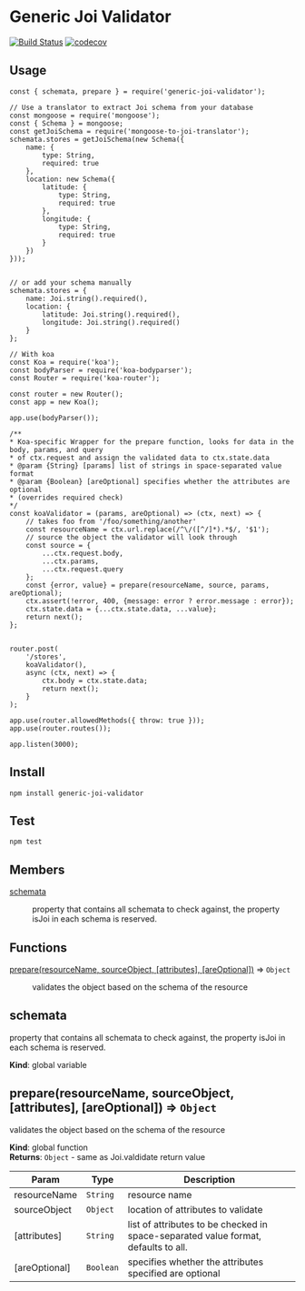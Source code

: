 # Generic Joi Validator
[![Build Status](https://travis-ci.org/wearereasonablepeople/generic-joi-validator.svg?branch=master)](https://travis-ci.org/wearereasonablepeople/generic-joi-validator)
[![codecov](https://codecov.io/gh/wearereasonablepeople/generic-joi-validator/branch/master/graph/badge.svg)](https://codecov.io/gh/wearereasonablepeople/generic-joi-validator)

## Usage
```
const { schemata, prepare } = require('generic-joi-validator');

// Use a translator to extract Joi schema from your database
const mongoose = require('mongoose');
const { Schema } = mongoose;
const getJoiSchema = require('mongoose-to-joi-translator');
schemata.stores = getJoiSchema(new Schema({
    name: {
        type: String,
        required: true
    },
    location: new Schema({
        latitude: {
            type: String,
            required: true
        },
        longitude: {
            type: String,
            required: true
        }
    })
}));


// or add your schema manually
schemata.stores = {
    name: Joi.string().required(),
    location: {
        latitude: Joi.string().required(),
        longitude: Joi.string().required()
    }
};

// With koa
const Koa = require('koa');
const bodyParser = require('koa-bodyparser');
const Router = require('koa-router');

const router = new Router();
const app = new Koa();

app.use(bodyParser());

/**
* Koa-specific Wrapper for the prepare function, looks for data in the body, params, and query
* of ctx.request and assign the validated data to ctx.state.data
* @param {String} [params] list of strings in space-separated value format
* @param {Boolean} [areOptional] specifies whether the attributes are optional
* (overrides required check)
*/
const koaValidator = (params, areOptional) => (ctx, next) => {
    // takes foo from '/foo/something/another'
    const resourceName = ctx.url.replace(/^\/([^/]*).*$/, '$1');
    // source the object the validator will look through
    const source = {
        ...ctx.request.body,
        ...ctx.params,
        ...ctx.request.query
    };
    const {error, value} = prepare(resourceName, source, params, areOptional);
    ctx.assert(!error, 400, {message: error ? error.message : error});
    ctx.state.data = {...ctx.state.data, ...value};
    return next();
};


router.post(
    '/stores',
    koaValidator(),
    async (ctx, next) => {
        ctx.body = ctx.state.data;
        return next();
    }
);

app.use(router.allowedMethods({ throw: true }));
app.use(router.routes());

app.listen(3000);
```

## Install
```
npm install generic-joi-validator
```

## Test
```
npm test
```

## Members

<dl>
<dt><a href="#schemata">schemata</a></dt>
<dd><p>property that contains all schemata to check against,
the property isJoi in each schema is reserved.</p>
</dd>
</dl>

## Functions

<dl>
<dt><a href="#prepare">prepare(resourceName, sourceObject, [attributes], [areOptional])</a> ⇒ <code>Object</code></dt>
<dd><p>validates the object based on the schema of the resource</p>
</dd>
</dl>

<a name="schemata"></a>

## schemata
property that contains all schemata to check against,
the property isJoi in each schema is reserved.

**Kind**: global variable  
<a name="prepare"></a>

## prepare(resourceName, sourceObject, [attributes], [areOptional]) ⇒ <code>Object</code>
validates the object based on the schema of the resource

**Kind**: global function  
**Returns**: <code>Object</code> - same as Joi.valdidate return value  

| Param | Type | Description |
| --- | --- | --- |
| resourceName | <code>String</code> | resource name |
| sourceObject | <code>Object</code> | location of attributes to validate |
| [attributes] | <code>String</code> | list of attributes to be checked in space-separated value format, defaults to all. |
| [areOptional] | <code>Boolean</code> | specifies whether the attributes specified are optional |

